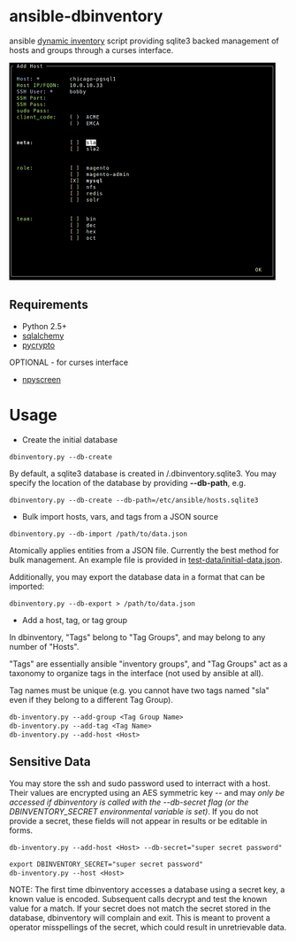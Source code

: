 # ansible-dbinventory
ansible [dynamic inventory](http://docs.ansible.com/intro_dynamic_inventory.html) script
providing sqlite3 backed management of hosts and groups through a curses interface.


![curses interface](docs/screenshots/ansible-dbinventory-npyscreen.png?raw=true)


Requirements
------------

* Python 2.5+
* [sqlalchemy](https://pypi.python.org/pypi/SQLAlchemy)
* [pycrypto](https://pypi.python.org/pypi/pycrypto)

OPTIONAL - for curses interface
* [npyscreen](https://pypi.python.org/pypi/npyscreen/)


Usage
=====

* Create the initial database

```
dbinventory.py --db-create
```

By default, a sqlite3 database is created in <CWD>/.dbinventory.sqlite3. You may
specify the location of the database by providing **--db-path**, e.g.

```
dbinventory.py --db-create --db-path=/etc/ansible/hosts.sqlite3
```


* Bulk import hosts, vars, and tags from a JSON source

```
dbinventory.py --db-import /path/to/data.json
```

Atomically applies entities from a JSON file. Currently the best method for
bulk management. An example file is provided in [test-data/initial-data.json](test-data/initial-data.json).

Additionally, you may export the database data in a format that can be imported:

```
dbinventory.py --db-export > /path/to/data.json
```

* Add a host, tag, or tag group

In dbinventory, "Tags" belong to "Tag Groups", and may belong to any number of
"Hosts". 

"Tags" are essentially ansible "inventory groups", and "Tag Groups" act
as a taxonomy to organize tags in the interface (not used by ansible at all).

Tag names must be unique (e.g. you cannot have two tags named "sla" even if 
they belong to a different Tag Group).


```
db-inventory.py --add-group <Tag Group Name>
db-inventory.py --add-tag <Tag Name>
db-inventory.py --add-host <Host>
```

Sensitive Data
--------------

You may store the ssh and sudo password used to interract with a host. Their
values are encrypted using an AES symmetric key -- and may *only be accessed
if dbinventory is called with the --db-secret flag (or the DBINVENTORY_SECRET
environmental variable is set)*. If you do not provide a secret, these fields
will not appear in results or be editable in forms.


```
db-inventory.py --add-host <Host> --db-secret="super secret password"
```

```
export DBINVENTORY_SECRET="super secret password"
db-inventory.py --host <Host>
```


NOTE: The first time dbinventory accesses a database using a secret key, a known
value is encoded. Subsequent calls decrypt and test the known value for a
match. If your secret does not match the secret stored in the database, dbinventory
will complain and exit. This is meant to provent a operator misspellings of 
the secret, which could result in unretrievable data.
